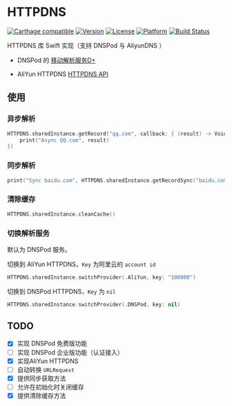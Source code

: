 # HTTPDNS

[![Carthage compatible](https://img.shields.io/badge/Carthage-compatible-4BC51D.svg?style=flat)](https://github.com/Carthage/Carthage)
[![Version](https://img.shields.io/cocoapods/v/HTTPDNS-Swift.svg?style=flat)](http://cocoapods.org/pods/HTTPDNS-Swift)
[![License](https://img.shields.io/cocoapods/l/HTTPDNS-Swift.svg?style=flat)](http://cocoapods.org/pods/HTTPDNS-Swift)
[![Platform](https://img.shields.io/cocoapods/p/HTTPDNS-Swift.svg?style=flat)](http://cocoapods.org/pods/HTTPDNS-Swift)
[![Build Status](https://travis-ci.org/yourtion/HTTPDNS-Swift.svg?branch=master)](https://travis-ci.org/yourtion/HTTPDNS-Swift)

HTTPDNS 库 Swift 实现（支持 DNSPod 与 AliyunDNS ）

- DNSPod 的 [移动解析服务D+](https://www.dnspod.cn/httpdns) 

- AliYun HTTPDNS [HTTPDNS API](https://help.aliyun.com/document_detail/dpa/sdk/RESTful/httpdns.html?spm=5176.docdpa/sdk/OneSDK/quick-start-ios.6.104.wmIJqo)

## 使用

### 异步解析

```swift
HTTPDNS.sharedInstance.getRecord("qq.com", callback: { (result) -> Void in
	print("Async QQ.com", result)
})
```

### 同步解析

```swift
print("Sync baidu.com", HTTPDNS.sharedInstance.getRecordSync("baidu.com"))
```

### 清除缓存

```swift
HTTPDNS.sharedInstance.cleanCache()
```

### 切换解析服务

默认为 DNSPod 服务。

切换到 AliYun HTTPDNS，`Key` 为阿里云的 `account id`

```swift
HTTPDNS.sharedInstance.switchProvider(.AliYun, key: "100000")
```

切换到 DNSPod HTTPDNS，`Key` 为 `nil`

```swift
HTTPDNS.sharedInstance.switchProvider(.DNSPod, key: nil)
```

## TODO

- [X] 实现 DNSPod 免费版功能
- [ ] 实现 DNSPod 企业版功能（认证接入）
- [X] 实现AliYun HTTPDNS
- [ ] 自动转换 `URLRequest`
- [X] 提供同步获取方法
- [ ] 允许在初始化时关闭缓存
- [X] 提供清除缓存方法
